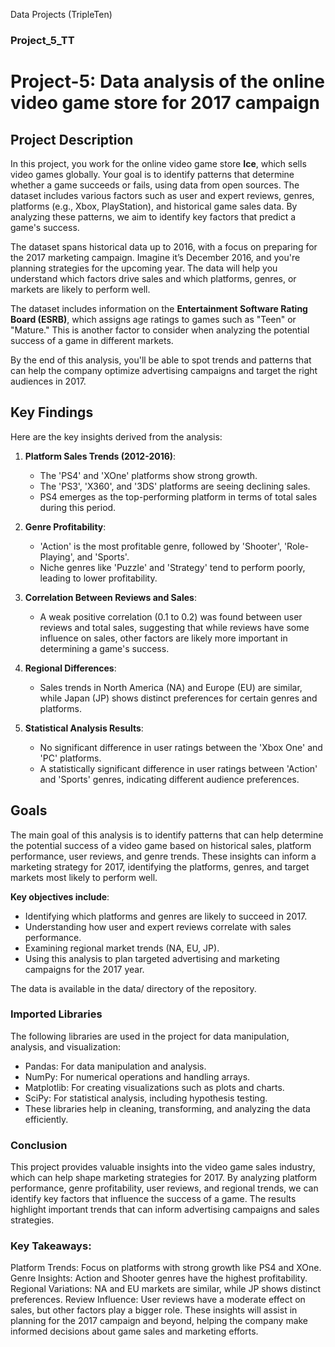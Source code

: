 Data Projects (TripleTen)
### Project_5_TT
# Project-5: Data analysis of the online video game store for 2017 campaign
## Project Description
In this project, you work for the online video game store **Ice**, which sells video games globally. Your goal is to identify patterns that determine whether a game succeeds or fails, using data from open sources. The dataset includes various factors such as user and expert reviews, genres, platforms (e.g., Xbox, PlayStation), and historical game sales data. By analyzing these patterns, we aim to identify key factors that predict a game's success.

The dataset spans historical data up to 2016, with a focus on preparing for the 2017 marketing campaign. Imagine it’s December 2016, and you're planning strategies for the upcoming year. The data will help you understand which factors drive sales and which platforms, genres, or markets are likely to perform well.

The dataset includes information on the **Entertainment Software Rating Board (ESRB)**, which assigns age ratings to games such as "Teen" or "Mature." This is another factor to consider when analyzing the potential success of a game in different markets.

By the end of this analysis, you'll be able to spot trends and patterns that can help the company optimize advertising campaigns and target the right audiences in 2017.

## Key Findings
Here are the key insights derived from the analysis:

1. **Platform Sales Trends (2012-2016)**:
   - The 'PS4' and 'XOne' platforms show strong growth.
   - The 'PS3', 'X360', and '3DS' platforms are seeing declining sales.
   - PS4 emerges as the top-performing platform in terms of total sales during this period.

2. **Genre Profitability**:
   - 'Action' is the most profitable genre, followed by 'Shooter', 'Role-Playing', and 'Sports'.
   - Niche genres like 'Puzzle' and 'Strategy' tend to perform poorly, leading to lower profitability.

3. **Correlation Between Reviews and Sales**:
   - A weak positive correlation (0.1 to 0.2) was found between user reviews and total sales, suggesting that while reviews have some influence on sales, other factors are likely more important in determining a game's success.

4. **Regional Differences**:
   - Sales trends in North America (NA) and Europe (EU) are similar, while Japan (JP) shows distinct preferences for certain genres and platforms.

5. **Statistical Analysis Results**:
   - No significant difference in user ratings between the 'Xbox One' and 'PC' platforms.
   - A statistically significant difference in user ratings between 'Action' and 'Sports' genres, indicating different audience preferences.

## Goals
The main goal of this analysis is to identify patterns that can help determine the potential success of a video game based on historical sales, platform performance, user reviews, and genre trends. These insights can inform a marketing strategy for 2017, identifying the platforms, genres, and target markets most likely to perform well.

**Key objectives include**:
- Identifying which platforms and genres are likely to succeed in 2017.
- Understanding how user and expert reviews correlate with sales performance.
- Examining regional market trends (NA, EU, JP).
- Using this analysis to plan targeted advertising and marketing campaigns for the 2017 year.

The data is available in the data/ directory of the repository.

### Imported Libraries


The following libraries are used in the project for data manipulation, analysis, and visualization:

- Pandas: For data manipulation and analysis.
- NumPy: For numerical operations and handling arrays.
- Matplotlib: For creating visualizations such as plots and charts.
- SciPy: For statistical analysis, including hypothesis testing.
- These libraries help in cleaning, transforming, and analyzing the data efficiently.

### Conclusion


This project provides valuable insights into the video game sales industry, which can help shape marketing strategies for 2017. By analyzing platform performance, genre profitability, user reviews, and regional trends, we can identify key factors that influence the success of a game. The results highlight important trends that can inform advertising campaigns and sales strategies.

### Key Takeaways:


Platform Trends: Focus on platforms with strong growth like PS4 and XOne.
Genre Insights: Action and Shooter genres have the highest profitability.
Regional Variations: NA and EU markets are similar, while JP shows distinct preferences.
Review Influence: User reviews have a moderate effect on sales, but other factors play a bigger role.
These insights will assist in planning for the 2017 campaign and beyond, helping the company make informed decisions about game sales and marketing efforts.
